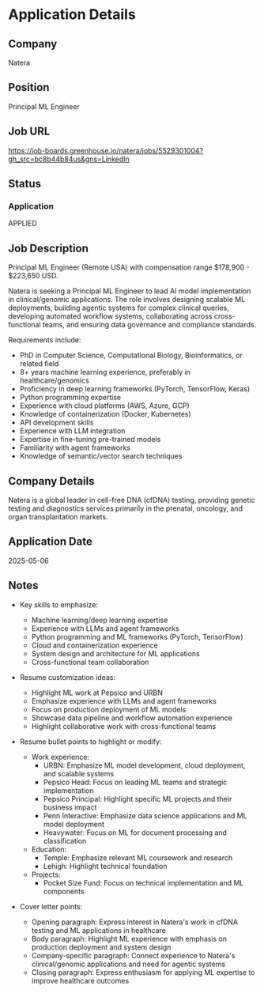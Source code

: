 # Application Details

## Company
Natera

## Position
Principal ML Engineer

## Job URL
https://job-boards.greenhouse.io/natera/jobs/5529301004?gh_src=bc8b44b84us&gns=LinkedIn

## Status
### Application
APPLIED

## Job Description
Principal ML Engineer (Remote USA) with compensation range $178,900 - $223,650 USD.

Natera is seeking a Principal ML Engineer to lead AI model implementation in clinical/genomic applications. The role involves designing scalable ML deployments, building agentic systems for complex clinical queries, developing automated workflow systems, collaborating across cross-functional teams, and ensuring data governance and compliance standards.

Requirements include:
- PhD in Computer Science, Computational Biology, Bioinformatics, or related field
- 8+ years machine learning experience, preferably in healthcare/genomics
- Proficiency in deep learning frameworks (PyTorch, TensorFlow, Keras)
- Python programming expertise
- Experience with cloud platforms (AWS, Azure, GCP)
- Knowledge of containerization (Docker, Kubernetes)
- API development skills
- Experience with LLM integration
- Expertise in fine-tuning pre-trained models
- Familiarity with agent frameworks
- Knowledge of semantic/vector search techniques

## Company Details
Natera is a global leader in cell-free DNA (cfDNA) testing, providing genetic testing and diagnostics services primarily in the prenatal, oncology, and organ transplantation markets.

## Application Date
2025-05-06

## Notes
- Key skills to emphasize:
  - Machine learning/deep learning expertise
  - Experience with LLMs and agent frameworks
  - Python programming and ML frameworks (PyTorch, TensorFlow)
  - Cloud and containerization experience
  - System design and architecture for ML applications
  - Cross-functional team collaboration

- Resume customization ideas:
  - Highlight ML work at Pepsico and URBN
  - Emphasize experience with LLMs and agent frameworks
  - Focus on production deployment of ML models
  - Showcase data pipeline and workflow automation experience
  - Highlight collaborative work with cross-functional teams

- Resume bullet points to highlight or modify:
  - Work experience:
    - URBN: Emphasize ML model development, cloud deployment, and scalable systems
    - Pepsico Head: Focus on leading ML teams and strategic implementation
    - Pepsico Principal: Highlight specific ML projects and their business impact
    - Penn Interactive: Emphasize data science applications and ML model deployment
    - Heavywater: Focus on ML for document processing and classification
  - Education:
    - Temple: Emphasize relevant ML coursework and research
    - Lehigh: Highlight technical foundation
  - Projects:
    - Pocket Size Fund: Focus on technical implementation and ML components

- Cover letter points:
  - Opening paragraph: Express interest in Natera's work in cfDNA testing and ML applications in healthcare
  - Body paragraph: Highlight ML experience with emphasis on production deployment and system design
  - Company-specific paragraph: Connect experience to Natera's clinical/genomic applications and need for agentic systems
  - Closing paragraph: Express enthusiasm for applying ML expertise to improve healthcare outcomes
